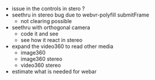 - issue in the controls in stero ?
- seethru in stereo bug due to webvr-polyfill submitFrame
  - not clearing possible
- seethru with orthogonal camera
  - code it and see
  - see how it react in stereo
- expand the video360 to read other media
  - image360
  - image360 stereo
  - video360 stereo
- estimate what is needed for webar
